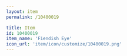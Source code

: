 ```yaml
---
layout: item
permalink: /10400019

title: Item
id: 10400019
item_name: 'Fiendish Eye'
icon_url: 'item/icon/customize/10400019.png'
---
```

